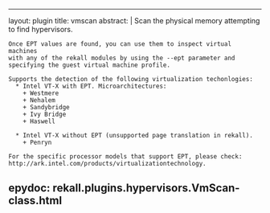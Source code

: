 
---
layout: plugin
title: vmscan
abstract: |
    Scan the physical memory attempting to find hypervisors.

    Once EPT values are found, you can use them to inspect virtual machines
    with any of the rekall modules by using the --ept parameter and
    specifying the guest virtual machine profile.

    Supports the detection of the following virtualization techonlogies:
      * Intel VT-X with EPT. Microarchitectures:
        + Westmere
        + Nehalem
        + Sandybridge
        + Ivy Bridge
        + Haswell

      * Intel VT-X without EPT (unsupported page translation in rekall).
        + Penryn

    For the specific processor models that support EPT, please check:
    http://ark.intel.com/products/virtualizationtechnology.
    

epydoc: rekall.plugins.hypervisors.VmScan-class.html
---
